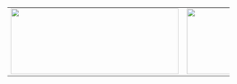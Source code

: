 <center>
<table>
    <tr>
        <td><img align="left" width="380px" height="150px" src="https://github-readme-stats.vercel.app/api/top-langs/?username=godoineto&layout=compact&theme=graywhite&langs_count=10" /></td>
        <td><img align="left" width="450px" height="150px" src="https://github-readme-stats.vercel.app/api?username=godoineto&hide=stars,contribs&count_private=true&show_icons=true&theme=graywhite"/></td>
    </tr>   
</table>
</center> 
